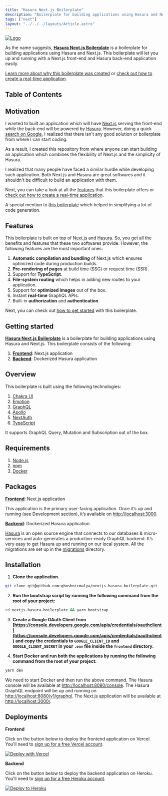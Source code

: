 ```yaml
---
title: "Hasura Next.js Boilerplate"
description: "Boilerplate for building applications using Hasura and Next.js."
tags: ["next"]
layout: "../../../layouts/Article.astro"
---
```


[![Logo](/images/content/nextjs-hasura-boilerplate/hasura-nextjs-boilerplate.png)](https://github.com/ghoshnirmalya/nextjs-hasura-boilerplate)

As the name suggests, [**Hasura Next.js Boilerplate**](https://github.com/ghoshnirmalya/nextjs-hasura-boilerplate) is a boilerplate for building applications using Hasura and Next.js. This boilerplate will let you up and running with a Next.js front-end and Hasura back-end application easily.

[Learn more about why this boilerplate was created](/guides/nextjs-hasura-boilerplate/02-motivation) or [check out how to create a real-time application](/guides/nextjs-hasura-boilerplate/04-getting-started).

## Table of Contents

## Motivation

I wanted to built an application which will have [Next.js](http://nextjs.org/) serving the front-end while the back-end will be powered by [Hasura](https://hasura.io/). However, doing a quick [search on Google](https://www.google.com/search?rlz=1C5CHFA_enIN884IN884&sxsrf=ALeKk00n-5Lebdi67WuA-L5kdCoJAjmY5A%3A1610508668192&ei=fGn-X6aPC5uQ4-EP0--VuA4&q=hasura+next.js+boilerplate&oq=hasura+next.js+boilerplate&gs_lcp=CgZwc3ktYWIQAzoECAAQRzoJCAAQyQMQFhAeOgUIIRCgAToECCEQFToHCCEQChCgAVCVHVjIPGDRQGgAcAJ4AIAB1QGIAcIPkgEGMC4xMy4xmAEAoAEBqgEHZ3dzLXdpesgBCMABAQ&sclient=psy-ab&ved=0ahUKEwimvcyo_JfuAhUbyDgGHdN3BecQ4dUDCA0&uact=5), I realized that there isn't any good solution or boilerplate from where I can start coding.

As a result, I created this repository from where anyone can start building an application which combines the flexibility of Next.js and the simplicity of Hasura.

I realized that many people have faced a similar hurdle while developing such application. Both Next.js and Hasura are great softwares and it shouldn't be difficult to build an application with them.

Next, you can take a look at all the [features](/guides/nextjs-hasura-boilerplate/03-features) that this boilerplate offers or
[check out how to create a real-time application](/guides/nextjs-hasura-boilerplate/04-getting-started).

A special mention to [this boilerplate](https://github.com/sondh0127/nextjs-hasura-fullstack) which helped in simplifying a lot of code generation.

## Features

This boilerplate is built on top of [Next.js](http://nextjs.org/) and [Hasura](https://hasura.io/). So, you get all the benefits and features that these two softwares provide. However, the following features are the most important ones:

1. **Automatic compilation and bundling** of Next.js which ensures optimized code during production builds.
2. **Pre-rendering of pages** at build time (SSG) or request time (SSR).
3. Support for **TypeScript**.
4. **File-system routing** which helps in adding new routes to your application.
5. Support for **optimized images** out of the box.
6. Instant **real-time** GraphQL APIs.
7. Built-in **authorization** and **authentication**.

Next, you can check out [how to get started](/guides/nextjs-hasura-boilerplate/04-getting-started) with this boilerplate.

## Getting started

[**Hasura Next.js Boilerplate**](https://github.com/ghoshnirmalya/nextjs-hasura-boilerplate) is a boilerplate for building applications using Hasura and Next.js. This boilerplate consists of the following:

1. [**Frontend**](https://github.com/ghoshnirmalya/nextjs-hasura-boilerplate/tree/master/frontend): Next.js application
2. [**Backend**](https://github.com/ghoshnirmalya/nextjs-hasura-boilerplate/tree/master/backend): Dockerized Hasura application

## Overview

This boilerplate is built using the following technologies:

1. [Chakra UI](https://chakra-ui.com/)
2. [Emotion](https://emotion.sh/)
3. [GraphQL](https://graphql.org/)
4. [Apollo](https://www.apollographql.com/)
5. [NextAuth](https://next-auth.js.org/)
6. [TypeScript](https://www.typescriptlang.org/)

It supports GraphQL Query, Mutation and Subscription out of the box.

## Requirements

1. [Node.js](https://nodejs.org/)
2. [npm](https://www.npmjs.com/)
3. [Docker](https://www.docker.com/)

## Packages

[**Frontend**](https://github.com/ghoshnirmalya/nextjs-hasura-boilerplate/tree/master/frontend): Next.js application

This application is the primary user-facing application. Once it’s up and running (see Development section), it’s available on [http://localhost:3000](http://localhost:3000/).

[**Backend**](https://github.com/ghoshnirmalya/nextjs-hasura-boilerplate/tree/master/backend): Dockerized Hasura application

[Hasura](https://hasura.io/) is an open source engine that connects to our databases & micro-services and auto-generates a production-ready GraphQL backend. It’s very easy to get Hasura up and running on our local system. All the migrations are set up in the [migrations](https://github.com/ghoshnirmalya/nextjs-hasura-trello-clone/tree/master/packages/backend/migrations) directory.

## Installation

1. **Clone the application.**

```bash
git clone git@github.com:ghoshnirmalya/nextjs-hasura-boilerplate.git
```

2. **Run the bootstrap script by running the following command from the root of your project:**

```bash
cd nextjs-hasura-boilerplate && yarn bootstrap
```

3. **Create a Google OAuth Client from [https://console.developers.google.com/apis/credentials/oauthclient](https://console.developers.google.com/apis/credentials/oauthclient) and copy the credentials to `GOOGLE_CLIENT_ID` and `GOOGLE_CLIENT_SECRET` in your `.env` file inside the `frontend` directory.**

4. **Start Docker and run both the applications by running the following command from the root of your project:**

```bash
yarn dev
```

We need to start Docker and then run the above command. The Hasura console will be available at [http://localhost:8080/console](http://localhost:8080/console). The Hasura GraphQL endpoint will be up and running on [http://localhost:8080/v1/graphql](http://localhost:8080/v1/graphql). The Next.js application will be available at [http://localhost:3000/](http://localhost:3000/).

## Deployments

**Frontend**

Click on the button below to deploy the frontend application on Vercel. You'll need to [sign up for a free Vercel account](https://vercel.com/signup/).

[![Deploy with Vercel](https://vercel.com/button)](https://vercel.com/import/git?s=https%3A%2F%2Fgithub.com%2Fghoshnirmalya%2Fnextjs-hasura-boilerplate%2Ftree%2Fmaster%2Ffrontend&env=NEXT_PUBLIC_API_URL,NEXT_PUBLIC_WS_URL,DATABASE_USERNAME,DATABASE_PASSWORD,DATABASE_HOST,DATABASE_NAME,AUTH_PRIVATE_KEY,NEXTAUTH_URL,GOOGLE_CLIENT_ID,GOOGLE_CLIENT_SECRET&project-name=nextjs-hasura-boilerplate&repo-name=nextjs-hasura-boilerplate)

**Backend**

Click on the button below to deploy the backend application on Heroku. You'll need to [sign up for a free Heroku account](https://signup.heroku.com/).

[![Deploy to
Heroku](https://www.herokucdn.com/deploy/button.svg)](https://heroku.com/deploy?template=https://github.com/ghoshnirmalya/nextjs-hasura-boilerplate)
